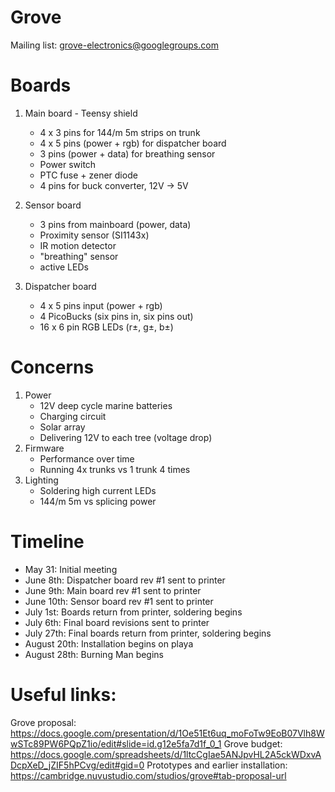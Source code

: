 Grove
=====

Mailing list: grove-electronics@googlegroups.com

# Boards

1) Main board - Teensy shield
    - 4 x 3 pins for 144/m 5m strips on trunk
    - 4 x 5 pins (power + rgb) for dispatcher board
    - 3 pins (power + data) for breathing sensor
    - Power switch
    - PTC fuse + zener diode
    - 4 pins for buck converter, 12V -> 5V
    
2) Sensor board
    - 3 pins from mainboard (power, data)
    - Proximity sensor (SI1143x)
    - IR motion detector
    - "breathing" sensor
    - active LEDs

3) Dispatcher board
    - 4 x 5 pins input (power + rgb)
    - 4 PicoBucks (six pins in, six pins out)
    - 16 x 6 pin RGB LEDs (r±, g±, b±)

# Concerns

1) Power
    - 12V deep cycle marine batteries
    - Charging circuit
    - Solar array
    - Delivering 12V to each tree (voltage drop)
2) Firmware
    - Performance over time
    - Running 4x trunks vs 1 trunk 4 times
3) Lighting
    - Soldering high current LEDs
    - 144/m 5m vs splicing power

# Timeline

- May 31: Initial meeting
- June 8th: Dispatcher board rev #1 sent to printer
- June 9th: Main board rev #1 sent to printer
- June 10th: Sensor board rev #1 sent to printer
- July 1st: Boards return from printer, soldering begins
- July 6th: Final board revisions sent to printer
- July 27th: Final boards return from printer, soldering begins
- August 20th: Installation begins on playa
- August 28th: Burning Man begins

# Useful links:

Grove proposal: https://docs.google.com/presentation/d/1Oe51Et6uq_moFoTw9EoB07Vlh8WwSTc89PW6PQpZ1io/edit#slide=id.g12e5fa7d1f_0_1
Grove budget: https://docs.google.com/spreadsheets/d/1ltcCgIae5ANJpvHL2A5ckWDxvADcpXeD_jZIF5hPCvg/edit#gid=0
Prototypes and earlier installation: https://cambridge.nuvustudio.com/studios/grove#tab-proposal-url
